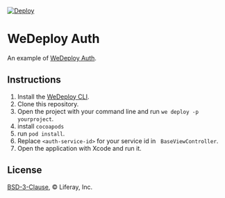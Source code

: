 [![Deploy](https://cdn.wedeploy.com/images/deploy.svg)](https://console.wedeploy.com/deploy?repo=https://github.com/wedeploy-examples/auth-ios-example)

# WeDeploy Auth

An example of [WeDeploy Auth](https://wedeploy.com/docs/auth/).

## Instructions

1. Install the [WeDeploy CLI](https://wedeploy.com/docs/intro/using-the-command-line/).
2. Clone this repository.
3. Open the project with your command line and run `we deploy -p yourproject`.
4. install `cocoapods`
5. run `pod install`.
6. Replace `<auth-service-id>` for your service id in `
BaseViewController`.
7. Open the application with Xcode and run it.

## License

[BSD-3-Clause](./LICENSE.md), © Liferay, Inc.
